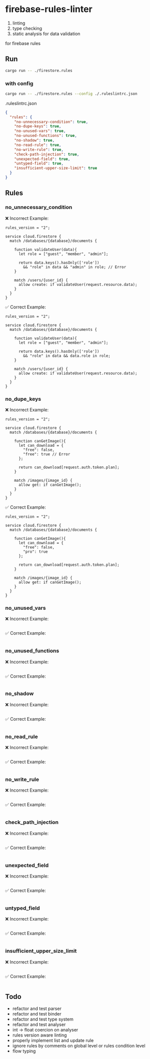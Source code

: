 # firebase-rules-linter

1. linting
2. type checking
3. static analysis for data validation

for firebase rules

## Run

```sh
cargo run -- ./firestore.rules
```

### with config

```sh
cargo run -- ./firestore.rules --config ./.ruleslintrc.json
```

.ruleslintrc.json

```json
{
  "rules": {
    "no-unnecessary-condition": true,
    "no-dupe-keys": true,
    "no-unused-vars": true,
    "no-unused-functions": true,
    "no-shadow": true,
    "no-read-rule": true,
    "no-write-rule": true,
    "check-path-injection": true,
    "unexpected-field": true,
    "untyped-field": true,
    "insufficient-upper-size-limit": true
  }
}
```

## Rules

### no_unnecessary_condition

❌ Incorrect Example:

```rules
rules_version = "2";

service cloud.firestore {
  match /databases/{database}/documents {

    function validateUser(data){
      let role = ["guest", "member", "admin"];

      return data.keys().hasOnly(['role'])
        && "role" in data && "admin" in role; // Error
    }

    match /users/{user_id} {
      allow create: if validateUser(request.resource.data);
    }
  }
}
```

✅ Correct Example:

```rules
rules_version = "2";

service cloud.firestore {
  match /databases/{database}/documents {

    function validateUser(data){
      let role = ["guest", "member", "admin"];

      return data.keys().hasOnly(['role'])
        && "role" in data && data.role in role;
    }

    match /users/{user_id} {
      allow create: if validateUser(request.resource.data);
    }
  }
}
```

### no_dupe_keys

❌ Incorrect Example:

```rules
rules_version = "2";

service cloud.firestore {
  match /databases/{database}/documents {

    function canGetImage(){
      let can_download = {
        "free": false,
        "free": true // Error
      };

      return can_download[request.auth.token.plan];
    }

    match /images/{image_id} {
      allow get: if canGetImage();
    }
  }
}
```

✅ Correct Example:

```rules
rules_version = "2";

service cloud.firestore {
  match /databases/{database}/documents {

    function canGetImage(){
      let can_download = {
        "free": false,
        "pro": true
      };

      return can_download[request.auth.token.plan];
    }

    match /images/{image_id} {
      allow get: if canGetImage();
    }
  }
}
```

### no_unused_vars

❌ Incorrect Example:

```rules

```

✅ Correct Example:

```rules

```

### no_unused_functions

❌ Incorrect Example:

```rules

```

✅ Correct Example:

```rules

```

### no_shadow

❌ Incorrect Example:

```rules

```

✅ Correct Example:

```rules

```

### no_read_rule

❌ Incorrect Example:

```rules

```

✅ Correct Example:

```rules

```

### no_write_rule

❌ Incorrect Example:

```rules

```

✅ Correct Example:

```rules

```

### check_path_injection

❌ Incorrect Example:

```rules

```

✅ Correct Example:

```rules

```

### unexpected_field

❌ Incorrect Example:

```rules

```

✅ Correct Example:

```rules

```

### untyped_field

❌ Incorrect Example:

```rules

```

✅ Correct Example:

```rules

```

### insufficient_upper_size_limit

❌ Incorrect Example:

```rules

```

✅ Correct Example:

```rules

```

## Todo

- refactor and test parser
- refactor and test binder
- refactor and test type system
- refactor and test analyser
- int -> float coercion on analyser
- rules version aware linting
- properly implement list and update rule
- ignore rules by comments on global level or rules condition level
- flow typing
